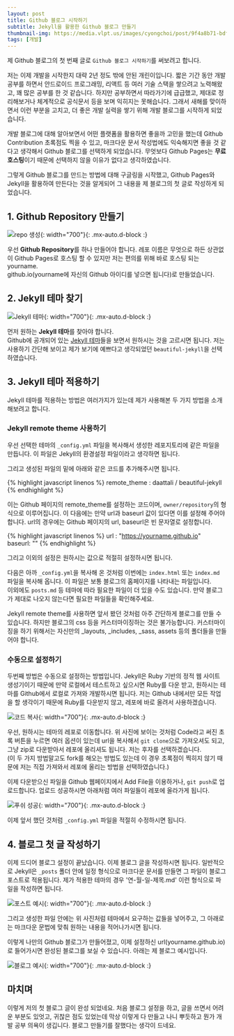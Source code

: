 ```yaml
---
layout: post
title: Github 블로그 시작하기
subtitle: Jekyll을 활용한 Github 블로그 만들기
thumbnail-img: https://media.vlpt.us/images/cyongchoi/post/9f4a8b71-bdf4-4266-b25c-40fc5e29d761/asasf.png
tags: [개발]
---
```


제 Github 블로그의 첫 번째 글로 `Github 블로그 시작하기`를 써보려고 합니다.    

저는 이제 개발을 시작한지 대략 2년 정도 밖에 안된 개린이입니다. 짧은 기간 동안 개발 공부를 하면서 안드로이드 프로그래밍, 리액트 등 
여러 기술 스택을 쌓으려고 노력해왔고, 꽤 많은 공부를 한 것 같습니다. 하지만 공부하면서 따라가기에 급급했고, 제대로 정리해보거나 
체계적으로 공식문서 등을 보며 익히지는 못해습니다. 그래서 새해를 맞이하면서 이런 부분을 고치고, 더 좋은 개발 실력을 쌓기 위해 개발
블로그를 시작하게 되었습니다.  

개발 블로그에 대해 알아보면서 어떤 플랫폼을 활용하면 좋을까 고민을 했는데 Github Contribution 초록점도 찍을 수 있고, 마크다운 문서
작성법에도 익숙해지면 좋을 것 같다고 생각해서 Github 블로그를 선택하게 되었습니다. 무엇보다 Github Pages는 **무료 호스팅**이기 
때문에 선택하지 않을 이유가 없다고 생각하였습니다.

그렇게 Github 블로그를 만드는 방법에 대해 구글링을 시작했고, Github Pages와 Jekyll을 활용하여 만든다는 것을 알게되어 그 내용을 제 
블로그의 첫 글로 작성하게 되었습니다.

## 1. Github Repository 만들기

![repo 생성](https://user-images.githubusercontent.com/49465188/103454172-96da9180-4d24-11eb-8e8e-d8b15559784d.png){: width="700"}{: .mx-auto.d-block :}

우선 **Github Repository**를 하나 만들어야 합니다. 레포 이름은 무엇으로 하든 상관없이 Github Pages로 호스팅 할 수 있지만 저는 
편의를 위해 바로 호스팅 되는 yourname.    
github.io(yourname에 자신의 Github 아이디를 넣으면 됩니다)로 만들었습니다.

## 2. Jekyll 테마 찾기

![Jekyll 테마](https://user-images.githubusercontent.com/49465188/103454331-38161780-4d26-11eb-914c-cf7131ad122a.png){: width="700"}{: .mx-auto.d-block :}

먼저 원하는 **Jekyll 테마**를 찾아야 합니다.  
Github에 공개되어 있는 [Jekyll 테마](https://github.com/topics/jekyll-theme)들을 보면서 원하시는 것을 고르시면 됩니다. 저는 사용하기 간단해
보이고 제가 보기에 예쁘다고 생각되었던 `beautiful-jekyll`을 선택하였습니다.

## 3. Jekyll 테마 적용하기

Jekyll 테마를 적용하는 방법은 여러가지가 있는데 제가 사용해본 두 가지 방법을 소개해보려고 합니다.

### Jekyll remote theme 사용하기

우선 선택한 테마의 `_config.yml` 파일을 복사해서 생성한 레포지토리에 같은 파일을 만듭니다. 이 파일은 Jekyll의 환경설정 파일이라고 생각하면 됩니다.  

그리고 생성된 파일의 밑에 아래와 같은 코드를 추가해주시면 됩니다.

{% highlight javascript linenos %}
remote_theme : daattali / beautiful-jekyll
{% endhighlight %}

이는 Github 페이지의 remote_theme를 설정하는 코드이며, `owner/repository`의 형식으로 이루어집니다.
이 다음에는 만약 url과 baseurl 값이 있다면 이를 설정해 주어야 합니다. url의 경우에는 Github 페이지의 url,
baseurl은 빈 문자열로 설정합니다.

{% highlight javascript linenos %}
url : "https://yourname.github.io"  
baseurl: ""
{% endhighlight %}

그리고 이외의 설정은 원하시는 값으로 적절히 설정하시면 됩니다.  

다음은 아까 `_config.yml`을 복사해 온 것처럼 이번에는 `index.html` 또는 `index.md` 파일을 복사해 옵니다.
이 파일은 보통 블로그의 홈페이지를 나타내는 파일입니다.  
이외에도 `posts.md` 등 테마에 따라 필요한 파일이 더 있을 수도 있습니다. 만약 블로그가 제대로 나오지 않는다면 
필요한 파일들을 확인해주세요.

Jekyll remote theme를 사용하면 앞서 봤던 것처럼 아주 간단하게 블로그를 만들 수 있습니다. 하지만 블로그의 css 
등을 커스터마이징하는 것은 불가능합니다. 커스터마이징을 하기 위해서는 자신만의 _layouts, _includes, _sass, assets 
등의 폴더들을 만들어야 합니다.

### 수동으로 설정하기

두번째 방법은 수동으로 설정하는 방법입니다. Jekyll은 Ruby 기반의 정적 웹 사이트 생성기이기 때문에 만약 로컬에서 테스트하고
싶으시면 Ruby를 다운 받고, 원하시는 테마를 Github에서 로컬로 가져와 개발하시면 됩니다. 저는 Github 내에서만 모든 작업을 
할 생각이기 때문에 Ruby를 다운받지 않고, 레포에 바로 올려서 사용하겠습니다.  

![코드 복사](https://user-images.githubusercontent.com/49465188/103469774-59214b80-4dac-11eb-907f-94764140de6b.png){: width="700"}{: .mx-auto.d-block :}

우선, 원하시는 테마의 레포로 이동합니다. 위 사진에 보이는 것처럼 Code라고 써진 초록 버튼을 누르면 여러 옵션이 있는데 url을
복사해서 `git clone`으로 가져오셔도 되고, 그냥 zip로 다운받아서 레포에 올리셔도 됩니다. 저는 후자를 선택하겠습니다.  
(이 두 가지 방법말고도 fork를 해오는 방법도 있는데 이 경우 초록점이 찍히지 않기 때문에 저는 직접 가져와서 레포에 올리는 방법을 선택하였습니다.)  

이제 다운받으신 파일을 Github 웹페이지에서 Add File을 이용하거나, `git push`로 업로드합니다. 업로드 성공하시면 아래처럼 여러
파일들이 레포에 올라가게 됩니다.

![푸쉬 성공](https://user-images.githubusercontent.com/49465188/103469868-df8a5d00-4dad-11eb-9139-151b14346010.png){: width="700"}{: .mx-auto.d-block :}

이제 앞서 했던 것처럼 `_config.yml` 파일을 적절히 수정하시면 됩니다.

## 4. 블로그 첫 글 작성하기

이제 드디어 블로그 설정이 끝났습니다. 이제 블로그 글을 작성하시면 됩니다. 일반적으로 Jekyll은 `_posts` 폴더 안에
일정 형식으로 마크다운 문서를 만들면 그 파일이 블로그 포스트로 적용됩니다. 제가 적용한 테마의 경우 '연-월-일-제목.md'
이런 형식으로 파일을 작성하면 됩니다.

![포스트 예시](https://user-images.githubusercontent.com/49465188/103469951-f2516180-4dae-11eb-8f7c-1d40c750ebd5.png){: width="700"}{: .mx-auto.d-block :}

그리고 생성한 파일 안에는 위 사진처럼 테마에서 요구하는 값들을 넣어주고, 그 아래로는 마크다운 문법에 맞춰 원하는
내용을 적어나가시면 됩니다.  

이렇게 나만의 Github 블로그가 만들어졌고, 이제 설정하신 url(yourname.github.io)로 들어가시면 완성된 블로그를 보실 수 있습니다.
아래는 제 블로그 예시입니다.

![블로그 예시](https://user-images.githubusercontent.com/49465188/103469983-6be94f80-4daf-11eb-8a55-292b01f48486.png){: width="700"}{: .mx-auto.d-block :}

## 마치며

이렇게 저의 첫 블로그 글이 완성 되었네요. 처음 블로그 설정을 하고, 글을 쓰면서 어려운 부분도 있엇고, 귀찮은 점도 있었는데
막상 이렇게 다 만들고 나니 뿌듯하고 뭔가 개발 공부 의욕이 생깁니다. 블로그 만들기를 잘했다는 생각이 드네요.
